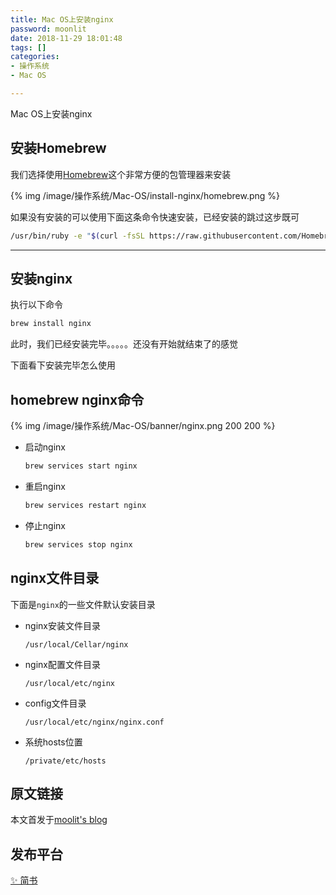 ```yaml
---
title: Mac OS上安装nginx
password: moonlit
date: 2018-11-29 18:01:48
tags: []
categories: 
- 操作系统
- Mac OS

---
```


Mac OS上安装nginx

<!--more-->

## 安装Homebrew

我们选择使用[Homebrew](https://brew.sh/)这个非常方便的包管理器来安装

{% img /image/操作系统/Mac-OS/install-nginx/homebrew.png %}

如果没有安装的可以使用下面这条命令快速安装，已经安装的跳过这步既可

```bash
/usr/bin/ruby -e "$(curl -fsSL https://raw.githubusercontent.com/Homebrew/install/master/install)"
```

---

## 安装nginx

执行以下命令

```bash
brew install nginx
```

此时，我们已经安装完毕。。。。。还没有开始就结束了的感觉

下面看下安装完毕怎么使用

## homebrew nginx命令

{% img /image/操作系统/Mac-OS/banner/nginx.png 200 200 %}

- 启动nginx

  ```bash
  brew services start nginx
  ```

- 重启nginx

  ```bash
  brew services restart nginx
  ```

- 停止nginx

  ```bash
  brew services stop nginx
  ```

## nginx文件目录

下面是`nginx`的一些文件默认安装目录

- nginx安装文件目录

  ```shell
  /usr/local/Cellar/nginx
  ```

- nginx配置文件目录

  ```shell
  /usr/local/etc/nginx
  ```

- config文件目录

  ```shell
  /usr/local/etc/nginx/nginx.conf
  ```

- 系统hosts位置

  ```shell
  /private/etc/hosts
  ```

## 原文链接

本文首发于[moolit's blog](https://moonlit.vip/)

## 发布平台

[✨ 简书](https://www.jianshu.com/p/07873287c1c1)

